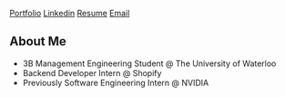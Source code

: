 <a href="https://billsheng.com">Portfolio<a/>
<a href="https://linkedin.com/in/billxsheng">Linkedin<a/>
<a href="https://billsheng.com/static/media/resume.379a2340.pdf">Resume<a/>
<a href="mailto:bxsheng@uwaterloo.ca">Email<a/>

  
## About Me
- 3B Management Engineering Student @ The University of Waterloo
- Backend Developer Intern @ Shopify
- Previously Software Engineering Intern @ NVIDIA
